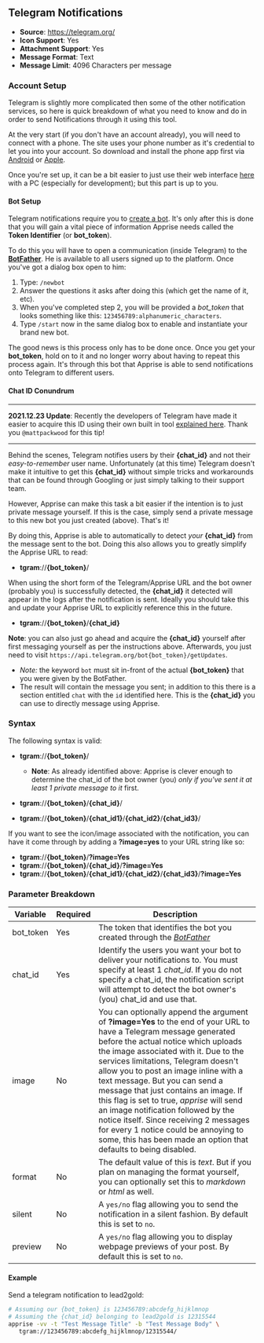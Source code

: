 ## Telegram Notifications
* **Source**: https://telegram.org/
* **Icon Support**: Yes
* **Attachment Support**: Yes
* **Message Format**: Text
* **Message Limit**: 4096 Characters per message

### Account Setup
Telegram is slightly more complicated then some of the other notification services, so here is quick breakdown of what you need to know and do in order to send Notifications through it using this tool.

At the very start (if you don't have an account already), you will need to connect with a phone.  The site uses your phone number as it's credential to let you into your account. So download and install the phone app first via [Android](https://telegram.org/dl/android) or [Apple](https://telegram.org/dl/ios).

Once you're set up, it can be a bit easier to just use their web interface [here](https://telegram.org/dl/webogram) with a PC (especially for development); but this part is up to you.

#### Bot Setup
Telegram notifications require you to [create a bot](https://api.telegram.org). It's only after this is done that you will gain a vital piece of information Apprise needs called the **Token Identifier** (or **bot_token**).

To do this you will have to open a communication (inside Telegram) to the **[BotFather](https://botsfortelegram.com/project/the-bot-father/)**.  He is available to all users signed up to the platform. Once you've got a dialog box open to him:
1. Type: ```/newbot```
2. Answer the questions it asks after doing this (which get the name of it, etc).
3. When you've completed step 2, you will be provided a *bot_token* that looks something like this: ```123456789:alphanumeric_characters```.
4. Type ```/start``` now in the same dialog box to enable and instantiate your brand new bot.

The good news is this process only has to be done once. Once you get your **bot_token**, hold on to it and no longer worry about having to repeat this process again. It's through this bot that Apprise is able to send notifications onto Telegram to different users.

#### Chat ID Conundrum

----
**2021.12.23 Update**: Recently the developers of Telegram have made it easier to acquire this ID using their own built in tool [explained here](https://www.alphr.com/find-chat-id-telegram/).  Thank you `@mattpackwood` for this tip!

----
Behind the scenes, Telegram notifies users by their **{chat_id}** and not their _easy-to-remember_ user name. 
Unfortunately (at this time) Telegram doesn't make it intuitive to get this **{chat_id}** without simple tricks and workarounds that can be found through Googling or just simply talking to their support team.

However, Apprise can make this task a bit easier if the intention is to just private message yourself. If this is the case, simply send a private message to this new bot you just created (above).  That's it!

By doing this, Apprise is able to automatically to detect _your_ **{chat_id}** from the message sent to the bot. Doing this also allows you to greatly simplify the Apprise URL to read:
* **tgram**://**{bot_token}**/

When using the short form of the Telegram/Apprise URL and the bot owner (probably you) is successfully detected, the **{chat_id}** it detected will appear in the logs after the notification is sent.  Ideally you should take this and update your Apprise URL to explicitly reference this in the future.
* **tgram**://**{bot_token}**/**{chat_id}**

**Note**: you can also just go ahead and acquire the **{chat_id}** yourself after first messaging yourself as per the instructions above.  Afterwards, you just need to visit `https://api.telegram.org/bot{bot_token}/getUpdates`.
 *  *Note:* the keyword `bot` must sit in-front of the actual **{bot_token}** that you were given by the BotFather. 
 * The result will contain the message you sent; in addition to this there is a section entitled `chat` with the `id` identified here. This is the **{chat_id}** you can use to directly message using Apprise.

### Syntax
The following syntax is valid:
* **tgram**://**{bot_token}**/
   * **Note**: As already identified above: Apprise is clever enough to determine the chat_id of the bot owner (you) _only if you've sent it at least 1 private message to it_ first.

* **tgram**://**{bot_token}**/**{chat_id}**/
* **tgram**://**{bot_token}**/**{chat_id1}**/**{chat_id2}**/**{chat_id3}**/


If you want to see the icon/image associated with the notification, you can have it come through by adding a **?image=yes** to your URL string like so:
* **tgram**://**{bot_token}**/**?image=Yes**
* **tgram**://**{bot_token}**/**{chat_id}**/**?image=Yes**
* **tgram**://**{bot_token}**/**{chat_id1}**/**{chat_id2}**/**{chat_id3}**/**?image=Yes**

### Parameter Breakdown
| Variable    | Required | Description
| ----------- | -------- | -----------
| bot_token   | Yes      | The token that identifies the bot you created through the *[BotFather](https://botsfortelegram.com/project/the-bot-father/)*
| chat_id     | Yes      | Identify the users you want your bot to deliver your notifications to. You must specify at least 1 *chat_id*. If you do not specify a chat_id, the notification script will attempt to detect the bot owner's (you) chat_id and use that.
| image       | No       | You can optionally append the argument of **?image=Yes** to the end of your URL to have a Telegram message generated before the actual notice which uploads the image associated with it.  Due to the services limitations, Telegram doesn't allow you to post an image inline with a text message. But you can send a message that just contains an image. If this flag is set to true, *apprise* will send an image notification followed by the notice itself.  Since receiving 2 messages for every 1 notice could be annoying to some, this has been made an option that defaults to being disabled.
| format      | No       | The default value of this is _text_.  But if you plan on managing the format yourself, you can optionally set this to _markdown_ or _html_ as well.
| silent      | No       | A `yes/no` flag allowing you to send the notification in a silent fashion. By default this is set to `no`.
| preview     | No       | A `yes/no` flag allowing you to display webpage previews of your post.  By default this is set to `no`.

#### Example
Send a telegram notification to lead2gold:
```bash
# Assuming our {bot_token} is 123456789:abcdefg_hijklmnop
# Assuming the {chat_id} belonging to lead2gold is 12315544
apprise -vv -t "Test Message Title" -b "Test Message Body" \
   tgram://123456789:abcdefg_hijklmnop/12315544/
```